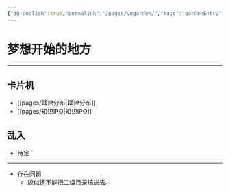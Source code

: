 ```yaml
---
{"dg-publish":true,"permalink":"/pages/vegarden/","tags":"gardenEntry","dgHomeLink":true,"dgPassFrontmatter":false}
---
```




# 梦想开始的地方
---
 
## 卡片机
 
- [[pages/幂律分布|幂律分布]]
- [[pages/知识IPO|知识IPO]]


## 乱入
- 待定

---

- 存在问题
	- 貌似还不能把二级目录搞进去。